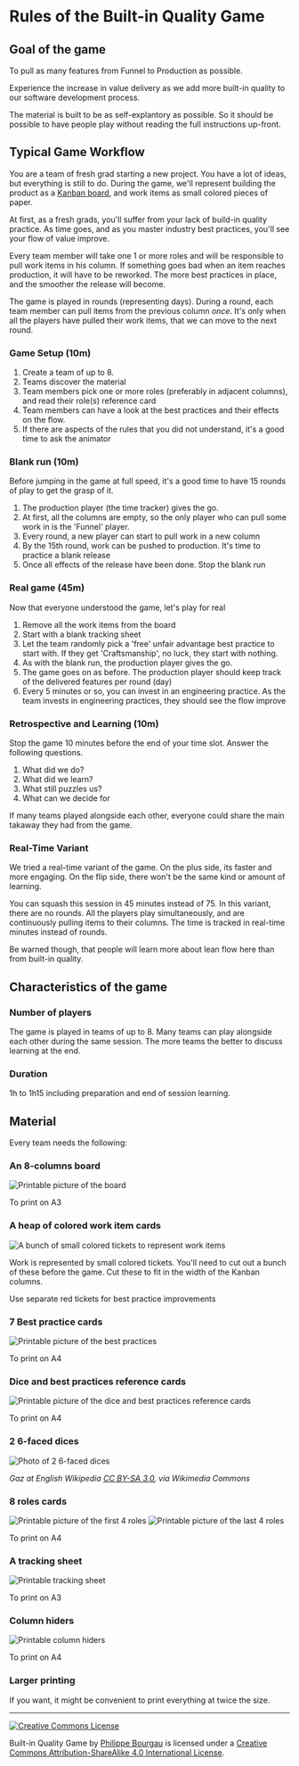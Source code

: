# Rules of the Built-in Quality Game

## Goal of the game

To pull as many features from Funnel to Production as possible.

Experience the increase in value delivery as we add more built-in quality to our software development process.

The material is built to be as self-explantory as possible. So it should be possible to have people play without reading the full instructions up-front.


## Typical Game Workflow

You are a team of fresh grad starting a new project. You have a lot of ideas, but everything is still to do. During the game, we'll represent building the product as a [Kanban board](https://en.wikipedia.org/wiki/Kanban_board), and work items as small colored pieces of paper.

At first, as a fresh grads, you'll suffer from your lack of build-in quality practice. As time goes, and as you master industry best practices, you'll see your flow of value improve.

Every team member will take one 1 or more roles and will be responsible to pull work items in his column. If something goes bad when an item reaches production, it will have to be reworked. The more best practices in place, and the smoother the release will become.

The game is played in rounds (representing days). During a round, each team member can pull items from the previous column *once*. It's only when all the players have pulled their work items, that we can move to the next round.

### Game Setup (10m)

1. Create a team of up to 8.
2. Teams discover the material  
3. Team members pick one or more roles (preferably in adjacent columns), and read their role(s) reference card
4. Team members can have a look at the best practices and their effects on the flow.
5. If there are aspects of the rules that you did not understand, it's a good time to ask the animator

### Blank run (10m)

Before jumping in the game at full speed, it's a good time to have 15 rounds of play to get the grasp of it.

1. The production player (the time tracker) gives the go.
2. At first, all the columns are empty, so the only player who can pull some work in is the 'Funnel' player.
3. Every round, a new player can start to pull work in a new column
4. By the 15th round, work can be pushed to production. It's time to practice a blank release
5. Once all effects of the release have been done. Stop the blank run

### Real game (45m)

Now that everyone understood the game, let's play for real

1. Remove all the work items from the board
2. Start with a blank tracking sheet
3. Let the team randomly pick a 'free' unfair advantage best practice to start with. If they get 'Craftsmanship', no luck, they start with nothing.
4. As with the blank run, the production player gives the go.
5. The game goes on as before. The production player should keep track of the delivered features per round (day)
6. Every 5 minutes or so, you can invest in an engineering practice. As the team invests in engineering practices, they should see the flow improve

### Retrospective and Learning (10m)

Stop the game 10 minutes before the end of your time slot. Answer the following questions.

1. What did we do?
2. What did we learn?
3. What still puzzles us?
4. What can we decide for 

If many teams played alongside each other, everyone could share the main takaway they had from the game. 

### Real-Time Variant

We tried a real-time variant of the game. On the plus side, its faster and more engaging. On the flip side, there won't be the same kind or amount of learning.

You can squash this session in 45 minutes instead of 75. In this variant, there are no rounds. All the players play simultaneously, and are continuously pulling items to their columns. The time is tracked in real-time minutes instead of rounds.

Be warned though, that people will learn more about lean flow here than from built-in quality.

## Characteristics of the game

### Number of players

The game is played in teams of up to 8. Many teams can play alongside each other during the same session. The more teams the better to discuss learning at the end.

### Duration

1h to 1h15 including preparation and end of session learning.

## Material

Every team needs the following:

### An 8-columns board

![Printable picture of the board](material/board.jpg)

To print on A3

### A heap of colored work item cards

![A bunch of small colored tickets to represent work items](photos/tickets.jpg)

Work is represented by small colored tickets. You'll need to cut out a bunch of these before the game. Cut these to fit in the width of the Kanban columns.

Use separate red tickets for best practice improvements 

### 7 Best practice cards

![Printable picture of the best practices](material/best-practices.jpg)

To print on A4

### Dice and best practices reference cards

![Printable picture of the dice and best practices reference cards](material/ref-cards.jpg)

To print on A4

### 2 6-faced dices

![Photo of 2 6-faced dices](https://upload.wikimedia.org/wikipedia/commons/6/6a/Dice.jpg)

_Gaz at English Wikipedia [CC BY-SA 3.0](http://creativecommons.org/licenses/by-sa/3.0/), via Wikimedia Commons_

### 8 roles cards

![Printable picture of the first 4 roles](material/roles-1.jpg)
![Printable picture of the last 4 roles](material/roles-2.jpg)

To print on A4

### A tracking sheet

![Printable tracking sheet](material/tracking-sheet.jpg)

To print on A3

### Column hiders

![Printable column hiders](material/column-hiders.jpg)

To print on A4

### Larger printing

If you want, it might be convenient to print everything at twice the size.

---
[![Creative Commons License](https://i.creativecommons.org/l/by-sa/4.0/88x31.png)](http://creativecommons.org/licenses/by-sa/4.0/)

Built-in Quality Game by <a xmlns:cc="http://creativecommons.org/ns#" href="http://philou.github.io/built-in-quality-game/" property="cc:attributionName" rel="cc:attributionURL">Philippe Bourgau</a> is licensed under a [Creative Commons Attribution-ShareAlike 4.0 International License](http://creativecommons.org/licenses/by-sa/4.0/).